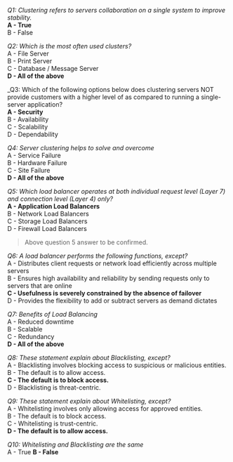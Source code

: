 _Q1: Clustering refers to servers collaboration on a single system to improve stability._<br>
**A - True**<br>
B - False<br>

_Q2: Which is the most often used clusters?_<br>
A - File Server<br>
B - Print Server<br>
C - Database / Message Server<br>
**D - All of the above**<br>

_Q3: Which of the following options below does clustering servers NOT provide customers with a higher level of as compared to running a single-server application?<br>
**A - Security**<br>
B - Availability<br>
C - Scalability<br>
D - Dependability<br>

_Q4: Server clustering helps to solve and overcome_<br>
A - Service Failure<br>
B - Hardware Failure<br>
C - Site Failure<br>
**D - All of the above**<br>

_Q5: Which load balancer operates at both individual request level (Layer 7) and connection level (Layer 4) only?_<br>
**A - Application Load Balancers**<br>
B - Network Load Balancers<br>
C - Storage Load Balancers<br>
D - Firewall Load Balancers<br>
> Above question 5 answer to be confirmed.<br>

_Q6: A load balancer performs the following functions, except?_<br>
A - Distributes client requests or network load efficiently across multiple servers<br>
B - Ensures high availability and reliability by sending requests only to servers that are online<br>
**C - Usefulness is severely constrained by the absence of failover**<br>
D - Provides the flexibility to add or subtract servers as demand dictates<br>

_Q7: Benefits of Load Balancing_<br>
A - Reduced downtime<br>
B - Scalable<br>
C - Redundancy<br>
**D - All of the above**<br>

_Q8: These statement explain about Blacklisting, except?_<br>
A - Blacklisting involves blocking access to suspicious or malicious entities.<br>
B - The default is to allow access.<br>
**C - The default is to block access.**<br>
D - Blacklisting is threat-centric.<br>

_Q9: These statement explain about Whitelisting, except?_<br>
A - Whitelisting involves only allowing access for approved entities.<br>
B - The default is to block access.<br>
C - Whitelisting is trust-centric.<br>
**D - The default is to allow access.**<br>

_Q10: Whitelisting and Blacklisting are the same_<br>
A - True
**B - False**<br>

